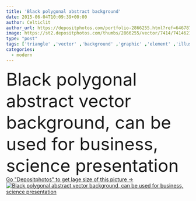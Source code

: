 ```yaml
---
title: 'Black polygonal abstract background'
date: 2015-06-04T10:09:39+00:00
author: Celticlit
author_url: https://depositphotos.com/portfolio-2866255.html?ref=64678756
image: https://st2.depositphotos.com/thumbs/2866255/vector/7414/74146219/api_thumb_450.jpg?forcejpeg=true
type: "post"
tags: ['triangle' ,'vector' ,'background' ,'graphic' ,'element' ,'illustration' ,'design' ,'space' ,'diamond' ,'luxury' ,'shape' ,'business' ,'abstract' ,'texture' ,'light' ,'pattern' ,'black' ,'dark' ,'style' ,'fashion' ,'modern' ,'backdrop' ,'concept' ,'digital' ,'cover' ,'wallpaper' ,'web' ,'template' ,'geometric' ,'low' ,'carbon' ,'origami' ,'polygon' ,'polygonal' ,'poly' ,'low poly' ,'black polygonal abstract background' ,'backegrand' ]
categories: 
  - modern
---
```

<div aling="center">
            <font size="60"> Black polygonal abstract vector background, can be used for business, science  presentation</font>   
</div>
<div>
    <a href='https://depositphotos.com/74146219/stock-illustration-black-polygonal-abstract-background.html?ref=64678756' target=_blank > Go "Depositphotos" to get lage size of this picture ->
        <img href='https://depositphotos.com/74146219/stock-illustration-black-polygonal-abstract-background.html?ref=64678756' src='https://st2.depositphotos.com/2866255/7414/v/950/depositphotos_74146219-stock-illustration-black-polygonal-abstract-background.jpg?forcejpeg=true' alt='Black polygonal abstract vector background, can be used for business, science  presentation' >
    </a>
</div>
